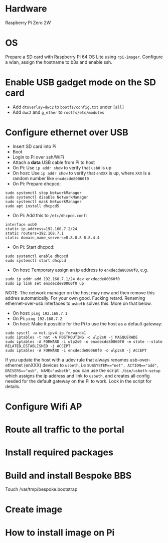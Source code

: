 # Hardware

Raspberry Pi Zero 2W

# OS

Prepare a SD card with Raspberry Pi 64 OS Lite using
`rpi-imager`. Configure a wlan, assign the hostname to b3s and enable
ssh.

# Enable USB gadget mode on the SD card

* Add `dtoverlay=dwc2` to `bootfs/config.txt` under `[all]`
* Add `dwc2` and `g_ether` to `rootfs/etc/modules`

# Configure ethernet over USB

* Insert SD card into Pi
* Boot
* Login to Pi over ssh/WiFi
* Attach a **data** USB cable from Pi to host
* On Pi: Use `ip addr show` to verify that `usb0` is up
* On host: Use `ip addr show` to verify that `enXXX` is up, where
`XXX` is a random number like `enxdecde80060f0`
* On Pi: Prepare dhcpcd:

```
sudo systemctl stop NetworkManager
sudo systemctl disable NetworkManager
sudo systemctl mask NetworkManager
sudo apt install dhcpcd5
```

* On Pi: Add this to `/etc/dhcpcd.conf`:

```
interface usb0
static ip_address=192.168.7.2/24
static routers=192.168.7.1
static domain_name_servers=8.8.8.8 8.8.4.4
```

* On Pi: Start dhcpcd:

```
sudo systemctl enable dhcpcd
sudo systemctl start dhcpcd
```

* On host: Temporary assign an ip address to `enxdecde80060f0`, e.g.

```
sudo ip addr add 192.168.7.1/24 dev enxdecde80060f0
sudo ip link set enxdecde80060f0 up
```
NOTE: The network manager on the host may now and then remove this
addres automatically. For your own good. Fucking retard. Renaming
ethernet-over-usb interfaces to `usbeth` solves this. More on that
below.

* On host: `ping 192.168.7.1`
* On Pi: `ping 192.168.7.2`
* On host: Make it possible for the Pi to use the host as a default
  gateway:

```
sudo sysctl -w net.ipv4.ip_forward=1
sudo iptables -t nat -A POSTROUTING -o wlp2s0 -j MASQUERADE
sudo iptables -A FORWARD -i wlp2s0 -o enxdecde80060f0 -m state --state RELATED,ESTABLISHED -j ACCEPT
sudo iptables -A FORWARD -i enxdecde80060f0 -o wlp2s0 -j ACCEPT
```

If you update the host with a udev rule that always renames
usb-over-ethernet (enXXX) devices to `usbeth`, i.e `SUBSYSTEM=="net",
ACTION=="add", DRIVERS=="usb", NAME="usbeth"`, you can use the script
`./bin/usbeth-setup` which assigns the ip address and link to
`usbeth`, and creates all config needed for the default gateway on the
Pi to work. Look in the script for details.

# Configure Wifi AP

# Route all traffic to the portal

# Install required packages

# Build and install Bespoke BBS

Touch /var/tmp/bespoke.bootstrap

# Create image

# How to install image on Pi
